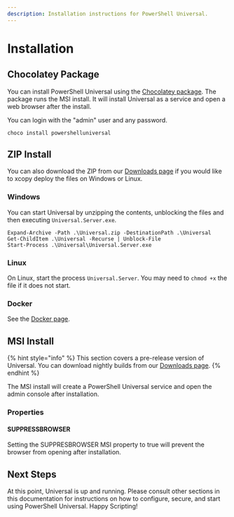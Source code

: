 ```yaml
---
description: Installation instructions for PowerShell Universal.
---
```


# Installation

## Chocolatey Package

You can install PowerShell Universal using the [Chocolatey package](https://chocolatey.org/packages/powershelluniversal). The package runs the MSI install. It will install Universal as a service and open a web browser after the install. 

You can login with the "admin" user and any password.

```text
choco install powershelluniversal
```

## ZIP Install

You can also download the ZIP from our [Downloads page](https://ironmansoftware.com/downloads/) if you would like to xcopy deploy the files on Windows or Linux. 

### Windows

You can start Universal by unzipping the contents, unblocking the files and then executing `Universal.Server.exe`.

```text
Expand-Archive -Path .\Universal.zip -DestinationPath .\Universal
Get-ChildItem .\Universal -Recurse | Unblock-File
Start-Process .\Universal\Universal.Server.exe
```

### Linux

On Linux, start the process `Universal.Server`. You may need to `chmod +x` the file if it does not start.  

### Docker

See the [Docker page](docker.md#installation).

## MSI Install

{% hint style="info" %}
This section covers a pre-release version of Universal. You can download nightly builds from our [Downloads page](https://ironmansoftware.com/downloads).
{% endhint %}

The MSI install will create a PowerShell Universal service and open the admin console after installation. 

### Properties

#### SUPPRESSBROWSER

Setting the SUPPRESBROWSER MSI property to true will prevent the browser from opening after installation. 

## Next Steps

At this point, Universal is up and running. Please consult other sections in this documentation for instructions on how to configure, secure, and start using PowerShell Universal. Happy Scripting!

